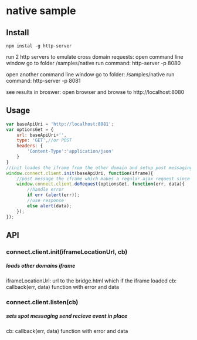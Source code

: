 # native sample

## Install
```
npm instal -g http-server
```

run 2 http servers to emulate cross domain requests:
open command line window
go to folder /samples/native
run command: http-server -p 8080

open another command line window 
go to folder: /samples/native
run command: http-server -p 8081

see results in broswer:
open browser and browse to http://localhost:8080

## Usage

```js
var baseApiUri = 'http://localhost:8081';
var optionsGet = {
    url: baseApiUri+'',
    type: 'GET',//or POST
    headers: {
        'Content-Type':'application/json'
    }
}
//init loades the iframe from the other domain and setup post messaging API 
window.connect.client.init(baseApiUri, function(iframe){
    //post message the iframe which makes a regular ajax request since has same domain
    window.connect.client.doRequest(optionsGet, function(err, data){
        //handle error
        if err (alert(err));
        //use response
        else alert(data);
    });
});
```

## API

### connect.client.init(iframeLocationUrl, cb)
##### loads other domains iframe
iframeLocationUrl: url to the bridge.html which if the iframe loaded
cb: callback(err, data) function with error and data

### connect.client.listen(cb)
##### sets spot messaging send recieve event in place
cb: callback(err, data) function with error and data





